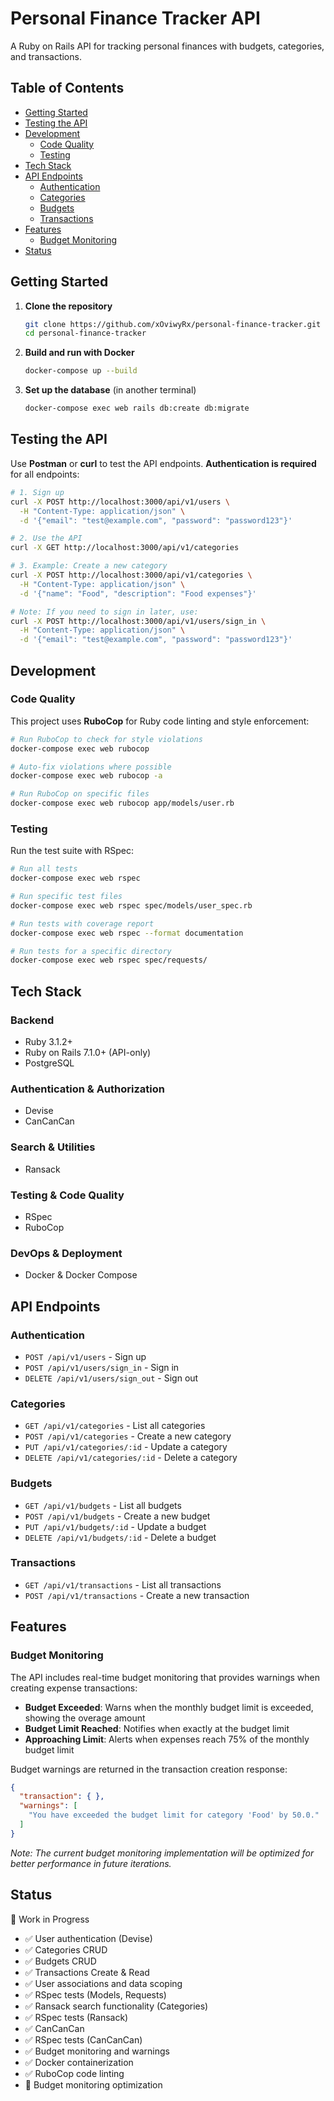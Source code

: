# Personal Finance Tracker API

A Ruby on Rails API for tracking personal finances with budgets, categories, and transactions.

## Table of Contents

- [Getting Started](#getting-started)
- [Testing the API](#testing-the-api)
- [Development](#development)
   - [Code Quality](#code-quality)
   - [Testing](#testing)
- [Tech Stack](#tech-stack)
- [API Endpoints](#api-endpoints)
   - [Authentication](#authentication)
   - [Categories](#categories)
   - [Budgets](#budgets)
   - [Transactions](#transactions)
- [Features](#features)
   - [Budget Monitoring](#budget-monitoring)
- [Status](#status)

## Getting Started

1. **Clone the repository**
   ```bash
   git clone https://github.com/xOviwyRx/personal-finance-tracker.git
   cd personal-finance-tracker
   ```

2. **Build and run with Docker**
   ```bash
   docker-compose up --build
   ```

3. **Set up the database** (in another terminal)
   ```bash
   docker-compose exec web rails db:create db:migrate
   ```

## Testing the API

Use **Postman** or **curl** to test the API endpoints. **Authentication is required** for all endpoints:

```bash
# 1. Sign up
curl -X POST http://localhost:3000/api/v1/users \
  -H "Content-Type: application/json" \
  -d '{"email": "test@example.com", "password": "password123"}'

# 2. Use the API
curl -X GET http://localhost:3000/api/v1/categories

# 3. Example: Create a new category
curl -X POST http://localhost:3000/api/v1/categories \
  -H "Content-Type: application/json" \
  -d '{"name": "Food", "description": "Food expenses"}'

# Note: If you need to sign in later, use:
curl -X POST http://localhost:3000/api/v1/users/sign_in \
  -H "Content-Type: application/json" \
  -d '{"email": "test@example.com", "password": "password123"}'
```

## Development

### Code Quality

This project uses **RuboCop** for Ruby code linting and style enforcement:

```bash
# Run RuboCop to check for style violations
docker-compose exec web rubocop

# Auto-fix violations where possible
docker-compose exec web rubocop -a

# Run RuboCop on specific files
docker-compose exec web rubocop app/models/user.rb
```

### Testing

Run the test suite with RSpec:

```bash
# Run all tests
docker-compose exec web rspec

# Run specific test files
docker-compose exec web rspec spec/models/user_spec.rb

# Run tests with coverage report
docker-compose exec web rspec --format documentation

# Run tests for a specific directory
docker-compose exec web rspec spec/requests/
```

## Tech Stack

### Backend
- Ruby 3.1.2+
- Ruby on Rails 7.1.0+ (API-only)
- PostgreSQL

### Authentication & Authorization
- Devise
- CanCanCan

### Search & Utilities
- Ransack

### Testing & Code Quality
- RSpec
- RuboCop

### DevOps & Deployment
- Docker & Docker Compose

## API Endpoints

### Authentication
- `POST /api/v1/users` - Sign up
- `POST /api/v1/users/sign_in` - Sign in
- `DELETE /api/v1/users/sign_out` - Sign out

### Categories
- `GET /api/v1/categories` - List all categories
- `POST /api/v1/categories` - Create a new category
- `PUT /api/v1/categories/:id` - Update a category
- `DELETE /api/v1/categories/:id` - Delete a category

### Budgets
- `GET /api/v1/budgets` - List all budgets
- `POST /api/v1/budgets` - Create a new budget
- `PUT /api/v1/budgets/:id` - Update a budget
- `DELETE /api/v1/budgets/:id` - Delete a budget

### Transactions
- `GET /api/v1/transactions` - List all transactions
- `POST /api/v1/transactions` - Create a new transaction

## Features

### Budget Monitoring
The API includes real-time budget monitoring that provides warnings when creating expense transactions:

- **Budget Exceeded**: Warns when the monthly budget limit is exceeded, showing the overage amount
- **Budget Limit Reached**: Notifies when exactly at the budget limit
- **Approaching Limit**: Alerts when expenses reach 75% of the monthly budget limit

Budget warnings are returned in the transaction creation response:
```json
{
  "transaction": { },
  "warnings": [
    "You have exceeded the budget limit for category 'Food' by 50.0."
  ]
}
```

*Note: The current budget monitoring implementation will be optimized for better performance in future iterations.*

## Status

🚧 Work in Progress
- ✅ User authentication (Devise)
- ✅ Categories CRUD
- ✅ Budgets CRUD
- ✅ Transactions Create & Read
- ✅ User associations and data scoping
- ✅ RSpec tests (Models, Requests)
- ✅ Ransack search functionality (Categories)
- ✅ RSpec tests (Ransack)
- ✅ CanCanCan
- ✅ RSpec tests (CanCanCan)
- ✅ Budget monitoring and warnings
- ✅ Docker containerization
- ✅ RuboCop code linting
- 🔄 Budget monitoring optimization
